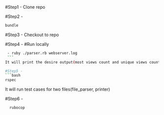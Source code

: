 #Step1 - 
  Clone repo

#Step2 -
  ```bash
  bundle
  ```
 
#Step3 - 
  Checkout to repo

#Step4 - 
   #Run locally 
   ```bash
    - ruby ./parser.rb webserver.log
    ```
  It will print the desire output(most views count and unique views count)

#Step5 - 
  ```bash
  rspec
  ```
  It will run test cases for two files(file_parser, printer)

#Step6 - 
  ```bash
    rubocop
  ```  